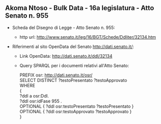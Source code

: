 ## Akoma Ntoso - Bulk Data - 16a legislatura - Atto Senato n. 955 ##

* Scheda del Disegno di Legge - Atto Senato n. 955:
	* http url: http://www.senato.it/leg/16/BGT/Schede/Ddliter/32134.htm

* Riferimenti al sito OpenData del Senato http://dati.senato.it/:
	* Link OpenData: http://dati.senato.it/ddl/32134
	* Query SPARQL per i documenti relativi all'Atto Senato:

        PREFIX osr: <http://dati.senato.it/osr/>  
		SELECT DISTINCT ?testoPresentato ?testoApprovato  
		WHERE  
		{  
		    ?ddl a osr:Ddl.  
		    ?ddl osr:idFase 955 .  
		    OPTIONAL { ?ddl osr:testoPresentato ?testoPresentato }  
		    OPTIONAL { ?ddl osr:testoApprovato ?testoApprovato }  
		}
		